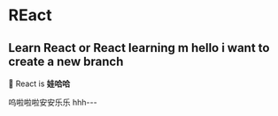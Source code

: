 # REact
Learn React or React learning m
hello i want to  create a new branch
---

React is **娃哈哈**

呜啦啦啦安安乐乐
hhh---
